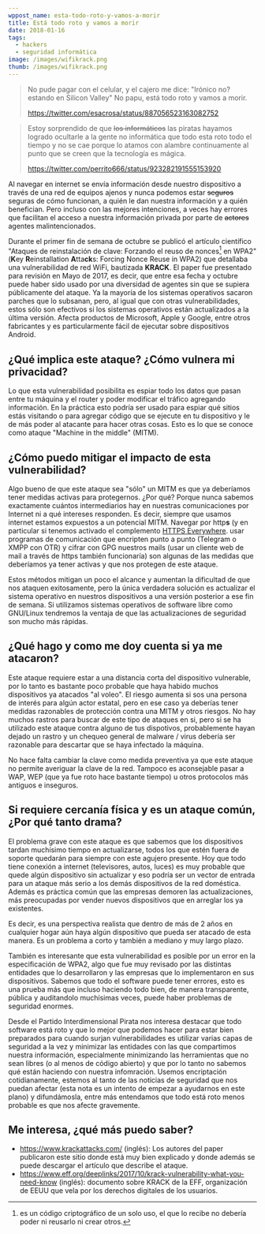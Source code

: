 ```yaml
---
wppost_name: esta-todo-roto-y-vamos-a-morir
title: Está todo roto y vamos a morir
date: 2018-01-16
tags:
  - hackers
  - seguridad informática
image: /images/wifikrack.png
thumb: /images/wifikrack.png
---
```


> No pude pagar con el celular, y el cajero me dice: "Irónico no?
> estando en Silicon Valley" No papu, está todo roto y vamos a morir.
> 
> <https://twitter.com/esacrosa/status/887056523163082752>

> Estoy sorprendido de que <s>los informáticos</s> las piratas hayamos
> logrado ocultarle a la gente no informática que todo esta roto todo el
> tiempo y no se cae porque lo atamos con alambre continuamente al punto
> que se creen que la tecnología es mágica.
>
> <https://twitter.com/perrito666/status/923282191555153920>

Al navegar en internet se envía información desde nuestro dispositivo a
través de una red de equipos ajenos y nunca podemos estar <s>seguros</s>
seguras de cómo funcionan, a quién le dan nuestra información y a quién
benefician. Pero incluso con las mejores intenciones, a veces hay
errores que facilitan el acceso a nuestra información privada por parte
de <s>actores</s> agentes malintencionados.

Durante el primer fin de semana de octubre se publicó el artículo
científico \"Ataques de reinstalación de clave: Forzando el reuso de
nonces[^nonce] en WPA2\" (**K**ey **R**einstallation **A**tta**ck**s:
Forcing Nonce Reuse in WPA2) que detallaba una vulnerabilidad de red
WiFi, bautizada **KRACK**. El paper fue presentado para revisión en Mayo
de 2017, es decir, que entre esa fecha y octubre puede haber sido usado
por una diversidad de agentes sin que se supiera públicamente del
ataque. Ya la mayoría de los sistemas operativos sacaron parches que lo
subsanan, pero, al igual que con otras vulnerabilidades, estos sólo son
efectivos si los sistemas operativos están actualizados a la última
versión.  Afecta productos de Microsoft, Apple y Google, entre otros
fabricantes y es particularmente fácil de ejecutar sobre dispositivos
Android.

¿Qué implica este ataque? ¿Cómo vulnera mi privacidad? 
------------------------------------------------------

Lo que esta vulnerabilidad posibilita es espiar todo los datos que pasan
entre tu máquina y el router y poder modificar el tráfico agregando
información. En la práctica esto podría ser usado para espiar qué sitios
estás visitando o para agregar código que se ejecute en tu dispositivo y
le de más poder al atacante para hacer otras cosas. Esto es lo que se
conoce como ataque "Machine in the middle" (MITM).

¿Cómo puedo mitigar el impacto de esta vulnerabilidad? 
-------------------------------------------------------

Algo bueno de que este ataque sea \"sólo\" un MITM es que ya deberíamos
tener medidas activas para protegernos. ¿Por qué? Porque nunca sabemos
exactamente cuántos intermediarios hay en nuestras comunicaciones por
Internet ni a qué intereses responden. Es decir, siempre que usamos
internet estamos expuestos a un potencial MITM. Navegar por http**s** (y
en particular si tenemos activado el complemento [HTTPS
Everywhere](https://www.eff.org/https-everywhere/).  usar programas de
comunicación que encripten punto a punto (Telegram o XMPP con OTR) y
cifrar con GPG nuestros mails (usar un cliente web de mail a través de
https también funcionaría) son algunas de las medidas que deberíamos ya
tener activas y que nos protegen de este ataque.

Estos métodos mitigan un poco el alcance y aumentan la dificultad de que
nos ataquen exitosamente, pero la única verdadera solución es actualizar
el sistema operativo en nuestros dispositivos a una versión posterior a
ese fin de semana. Si utilizamos sistemas operativos de software libre
como GNU/Linux tendremos la ventaja de que las actualizaciones de
seguridad son mucho más rápidas.

¿Qué hago y como me doy cuenta si ya me atacaron? 
--------------------------------------------------

Este ataque requiere estar a una distancia corta del dispositivo
vulnerable, por lo tanto es bastante poco probable que haya habido
muchos dispositivos ya atacados \"al voleo\". El riesgo aumenta si sos
una persona de interés para algún actor estatal, pero en ese caso ya
deberías tener medidas razonables de protección contra una MITM y otros
riesgos. No hay muchos rastros para buscar de este tipo de ataques en
si, pero si se ha utilizado este ataque contra alguno de tus dispotivos,
probablemente hayan dejado un rastro y un chequeo general de malware /
virus debería ser razonable para descartar que se haya infectado la
máquina.

No hace falta cambiar la clave como medida preventiva ya que este ataque
no permite averiguar la clave de la red. Tampoco es aconsejable pasar a
WAP, WEP (que ya fue roto hace bastante tiempo) u otros protocolos más
antiguos e inseguros.

Si requiere cercanía física y es un ataque común, ¿Por qué tanto drama? 
------------------------------------------------------------------------

El problema grave con este ataque es que sabemos que los dispositivos
tardan muchísimo tiempo en actualizarse, todos los que estén fuera de
soporte quedarán para siempre con este agujero presente. Hoy que todo
tiene conexión a internet (televisores, autos, luces) es muy probable
que quede algún dispositivo sin actualizar y eso podría ser un vector de
entrada para un ataque más serio a los demás dispositivos de la red
doméstica. Además es práctica común que las empresas demoren las
actualizaciones, más preocupadas por vender nuevos dispositivos que en
arreglar los ya existentes. 

Es decir, es una perspectiva realista que dentro de más de 2 años en
cualquier hogar aún haya algún dispositivo que pueda ser atacado de esta
manera. Es un problema a corto y también a mediano y muy largo plazo.

También es interesante que esta vulnerabilidad es posible por un error
en la especificación de WPA2, algo que fue muy revisado por las
distintas entidades que lo desarrollaron y las empresas que lo
implementaron en sus dispositivos. Sabemos que todo el software puede
tener errores, esto es una prueba más que incluso haciendo todo bien, de
manera transparente, pública y auditandolo muchísimas veces, puede haber
problemas de seguridad enormes.

Desde el Partido Interdimensional Pirata nos interesa destacar que todo
software está roto y que lo mejor que podemos hacer para estar bien
preparados para cuando surjan vulnerabilidades es utilizar varias capas
de seguridad a la vez y minimizar las entidades con las que compartimos
nuestra información, especialmente minimizando las herramientas que no
sean libres (o al menos de código abierto) y que por lo tanto no sabemos
qué están haciendo con nuestra infomración. Usemos encriptación
cotidianamente, estemos al tanto de las noticias de seguridad que nos
puedan afectar (esta nota es un intento de empezar a ayudarnos en este
plano) y difundámosla, entre más entendamos que todo está roto menos
probable es que nos afecte gravemente.

Me interesa, ¿qué más puedo saber? 
-----------------------------------

* <https://www.krackattacks.com/> (inglés): Los autores del paper
  publicaron este sitio donde está muy bien explicado y donde además
  se puede descargar el artículo que describe el ataque. 
* <https://www.eff.org/deeplinks/2017/10/krack-vulnerability-what-you-need-know>
  (inglés): documento sobre KRACK de la EFF, organización de EEUU que
  vela por los derechos digitales de los usuarios.


[^nonce]: es un código criptográfico de un solo uso, el que lo recibe no
  debería poder ni reusarlo ni crear otros.

